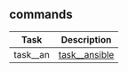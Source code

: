 ## commands

| Task     | Description                    |
|----------|--------------------------------|
| task__an | [task__ansible](task__ansible) |

